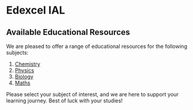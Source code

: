 # Edexcel IAL

## Available Educational Resources

We are pleased to offer a range of educational resources for the following subjects:

1. [Chemistry](chemistry)
2. [Physics](physics)
3. [Biology](biology)
4. [Maths](maths)

Please select your subject of interest, and we are here to support your learning journey. Best of luck with your studies!





